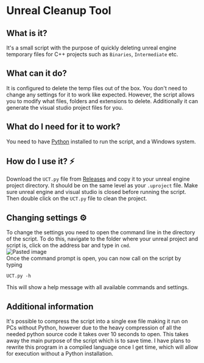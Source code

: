 # Unreal Cleanup Tool

## What is it?
It's a small script with the purpose of quickly deleting unreal engine temporary files for C++ projects such as `Binaries`, `Intermediate` etc.

## What can it do?
It is configured to delete the temp files out of the box. You don't need to change any settings for it to work like expected.
However, the script allows you to modify what files, folders and extensions to delete. Additionally it can generate the visual studio project files for you.

## What do I need for it to work?
You need to have [Python](https://www.python.org/downloads/) installed to run the script, and a Windows system.

## How do I use it? :zap:
Download the `UCT.py` file from [Releases](https://github.com/henriksen-marcus/Unreal-Cleanup-Tool/releases) and copy it to your unreal engine project directory. It should be on the same level as your `.uproject` file. Make sure unreal engine and visual studio is closed before running the script. Then double click on the `UCT.py` file to clean the project.

## Changing settings ⚙️
To change the settings you need to open the command line in the directory of the script.
To do this, navigate to the folder where your unreal project and script is, click on the address bar and type in `cmd`. <br>
![Pasted image](https://github.com/henriksen-marcus/Unreal-Cleanup-Tool/assets/89453098/4f2ae872-aafa-4bd3-94ea-cf5fcec8818d) <br>
Once the command prompt is open, you can now call on the script by typing
```
UCT.py -h
```
This will show a help message with all available commands and settings.

## Additional information
It's possible to compress the script into a single exe file making it run on PCs without Python, however due to the heavy compression of all the needed python source code it takes over 10 seconds to open. This takes away the main purpose of the script which is to save time.
I have plans to rewrite this program in a compiled language once I get time, which will allow for execution without a Python installation.
